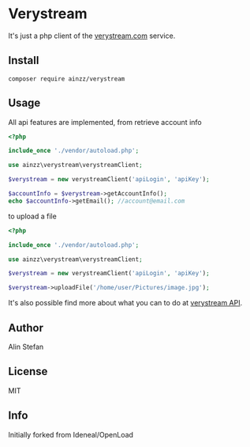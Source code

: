 # Verystream

It's just a php client of the [verystream.com](https://verystream.com/) service.

## Install

```
composer require ainzz/verystream
```

## Usage

All api features are implemented, from retrieve account info

```php
<?php

include_once './vendor/autoload.php';

use ainzz\verystream\verystreamClient;

$verystream = new verystreamClient('apiLogin', 'apiKey');

$accountInfo = $verystream->getAccountInfo();
echo $accountInfo->getEmail(); //account@email.com
```

to upload a file

```php
<?php

include_once './vendor/autoload.php';

use ainzz\verystream\verystreamClient;

$verystream = new verystreamClient('apiLogin', 'apiKey');

$verystream->uploadFile('/home/user/Pictures/image.jpg');
```

It's also possible find more about what you can to do at [verystream API](https://verystream.com/api).

## Author

Alin Stefan

## License

MIT

## Info
Initially forked from Ideneal/OpenLoad 
